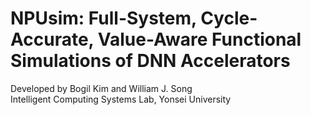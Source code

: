 # NPUsim: Full-System, Cycle-Accurate, Value-Aware Functional Simulations of DNN Accelerators
Developed by Bogil Kim and William J. Song\
Intelligent Computing Systems Lab, Yonsei University
